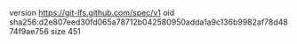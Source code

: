 version https://git-lfs.github.com/spec/v1
oid sha256:d2e807eed30fd065a78712b042580950adda1a9c136b9982af78d4874f9ae756
size 451
